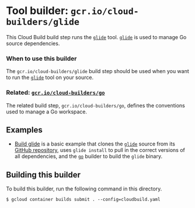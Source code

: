 # Tool builder: `gcr.io/cloud-builders/glide`

This Cloud Build build step runs the [`glide`](https://glide.sh) tool.
[`glide`](https://glide.sh) is used to manage Go source dependencies.

### When to use this builder

The `gcr.io/cloud-builders/glide` build step should be used when you want to run
the [`glide`](https://glide.sh) tool on your source.

### Related: [`gcr.io/cloud-builders/go`](https://github.com/GoogleCloudPlatform/cloud-builders/blob/master/go/README.md)

The related build step, `gcr.io/cloud-builders/go`, defines the conventions used
to manage a Go workspace.

## Examples

-   [Build glide](examples/build-glide) is a basic example that clones the
[`glide`](https://glide.sh) source from its
[GitHub repository](https://github.com/Masterminds/glide), uses `glide install`
to pull in the correct versions of all dependencies, and the
[`go`](https://github.com/GoogleCloudPlatform/cloud-builders/blob/master/go/README.md) builder to build the `glide` binary.

## Building this builder

To build this builder, run the following command in this directory.

    $ gcloud container builds submit . --config=cloudbuild.yaml
